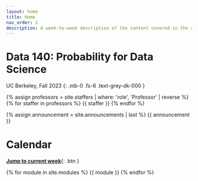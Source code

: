 ```yaml
---
layout: home
title: Home
nav_order: 1
description: A week-to-week description of the content covered in the course.
---
```


# Data 140: Probability for Data Science
UC Berkeley, Fall 2023
{: .mb-0 .fs-6 .text-grey-dk-000 }

<div>
{% assign professors = site.staffers | where: 'role', 'Professor' | reverse %}
    <div class="role">
        {% for staffer in professors %}
        {{ staffer }}
        {% endfor %}
    </div>
</div>

{% assign announcement = site.announcements | last %}
{{ announcement }}

# Calendar
[**Jump to current week**](#week-13-variance-by-conditioning-and-random-vectors){: .btn } 

{% for module in site.modules %}
{{ module }}
{% endfor %}
